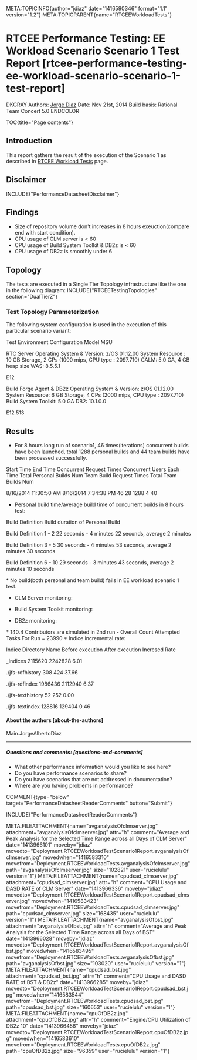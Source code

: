 META:TOPICINFO{author="jdiaz" date="1416590346" format="1.1"
version="1.2"} META:TOPICPARENT{name="RTCEEWorkloadTests"}

# RTCEE Performance Testing: EE Workload Scenario Scenario 1 Test Report [rtcee-performance-testing-ee-workload-scenario-scenario-1-test-report]

DKGRAY Authors: [Jorge Diaz](Main.JorgeAlbertoDiaz) Date: Nov 21st, 2014
Build basis: Rational Team Concert 5.0 ENDCOLOR

TOC{title="Page contents"}

## Introduction

This report gathers the result of the execution of the Scenario 1 as
described in [RTCEE Workload
Tests](https://jazz.net/wiki/bin/view/Deployment/RTCEEWorkloadTests)
page.

## Disclaimer

INCLUDE{"PerformanceDatasheetDisclaimer"}

## Findings

-   Size of repository volume don't increases in 8 hours
    exeuction(compare end with start condition).
-   CPU usage of CLM server is \< 60
-   CPU usage of Build System Toolkit & DB2z is \< 60
-   CPU usage of DB2z is smoothly under 6

## Topology

The tests are executed in a Single Tier Topology infrastructure like the
one in the following diagram: INCLUDE{"RTCEETestingTopologies"
section="DualTierZ"}

### Test Topology Parameterization

The following system configuration is used in the execution of this
particular scenario variant:

Test Environment Configuration Model MSU

RTC Server Operating System & Version: z/OS 01.12.00 System Resource :
10 GB Storage, 2 CPs (1000 mips, CPU type : 2097.710) CALM: 5.0 GA, 4 GB
heap size WAS: 8.5.5.1

E12

Build Forge Agent & DB2z Operating System & Version: z/OS 01.12.00
System Resource: 6 GB Storage, 4 CPs (2000 mips, CPU type : 2097.710)
Build System Toolkit: 5.0 GA DB2: 10.1.0.0

E12 513

## Results

-   For 8 hours long run of scenario1, 46 times(iterations) concurrent
    builds have been launched, total 1288 personal builds and 44 team
    builds have been processed successfully.

Start Time End Time Concurrent Request Times Concurrent Users Each Time
Total Personal Builds Num Team Build Request Times Total Team Builds Num

8/16/2014 11:30:50 AM 8/16/2014 7:34:38 PM 46 28 1288 4 40

-   Personal build time/average build time of concurrent builds in 8
    hours test:

Build Definition Build duration of Personal Build

Build Definition 1 - 2 22 seconds - 4 minutes 22 seconds, average 2
minutes

Build Definition 3 - 5 30 seconds - 4 minutes 53 seconds, average 2
minutes 30 seconds

Build Definition 6 - 10 29 seconds - 3 minutes 43 seconds, average 2
minutes 10 seconds

\* No build(both personal and team build) fails in EE workload scenario
1 test.

-   CLM Server monitoring:

<!-- -->

-   Build System Toolkit monitoring:

<!-- -->

-   DB2z monitoring:

\* 140.4 Contributors are simulated in 2nd run - Overall Count Attempted
Tasks For Run = 23990 \* Indice incremental rate:

Indice Directory Name Before execution After execution Incresed Rate

\_Indices 2115620 2242828 6.01

./jfs-rdfhistory 308 424 37.66

./jfs-rdfindex 1986436 2112940 6.37

./jfs-texthistory 52 252 0.00

./jfs-textindex 128816 129404 0.46

#### About the authors [about-the-authors]

Main.JorgeAlbertoDiaz

--------------------

##### Questions and comments: [questions-and-comments]

-   What other performance information would you like to see here?
-   Do you have performance scenarios to share?
-   Do you have scenarios that are not addressed in documentation?
-   Where are you having problems in performance?

COMMENT{type="below" target="PerformanceDatasheetReaderComments"
button="Submit"}

INCLUDE{"PerformanceDatasheetReaderComments"}

META:FILEATTACHMENT{name="avganalysisOfclmserver.jpg"
attachment="avganalysisOfclmserver.jpg" attr="h" comment="Average and
Peak Analysis for the Selected Time Range across all Days of CLM Server"
date="1413966101" moveby="jdiaz"
movedto="Deployment.RTCEEWorkloadTestScenario1Report.avganalysisOfclmserver.jpg"
movedwhen="1416583310"
movefrom="Deployment.RTCEEWorkloadTests.avganalysisOfclmserver.jpg"
path="avganalysisOfclmserver.jpg" size="102821" user="rucielulu"
version="1"} META:FILEATTACHMENT{name="cpudsad_clmserver.jpg"
attachment="cpudsad_clmserver.jpg" attr="h" comment="CPU Usage and DASD
RATE of CLM Server" date="1413966336" moveby="jdiaz"
movedto="Deployment.RTCEEWorkloadTestScenario1Report.cpudsad_clmserver.jpg"
movedwhen="1416583423"
movefrom="Deployment.RTCEEWorkloadTests.cpudsad_clmserver.jpg"
path="cpudsad_clmserver.jpg" size="168435" user="rucielulu" version="1"}
META:FILEATTACHMENT{name="avganalysisOfbst.jpg"
attachment="avganalysisOfbst.jpg" attr="h" comment="Average and Peak
Analysis for the Selected Time Range across all Days of BST"
date="1413966028" moveby="jdiaz"
movedto="Deployment.RTCEEWorkloadTestScenario1Report.avganalysisOfbst.jpg"
movedwhen="1416583495"
movefrom="Deployment.RTCEEWorkloadTests.avganalysisOfbst.jpg"
path="avganalysisOfbst.jpg" size="103020" user="rucielulu" version="1"}
META:FILEATTACHMENT{name="cpudsad_bst.jpg" attachment="cpudsad_bst.jpg"
attr="h" comment="CPU Usage and DASD RATE of BST & DB2z"
date="1413966285" moveby="jdiaz"
movedto="Deployment.RTCEEWorkloadTestScenario1Report.cpudsad_bst.jpg"
movedwhen="1416583544"
movefrom="Deployment.RTCEEWorkloadTests.cpudsad_bst.jpg"
path="cpudsad_bst.jpg" size="160653" user="rucielulu" version="1"}
META:FILEATTACHMENT{name="cpuOfDB2z.jpg" attachment="cpuOfDB2z.jpg"
attr="h" comment="Engine/CPU Utilization of DB2z 10" date="1413966456"
moveby="jdiaz"
movedto="Deployment.RTCEEWorkloadTestScenario1Report.cpuOfDB2z.jpg"
movedwhen="1416583610"
movefrom="Deployment.RTCEEWorkloadTests.cpuOfDB2z.jpg"
path="cpuOfDB2z.jpg" size="96359" user="rucielulu" version="1"}
